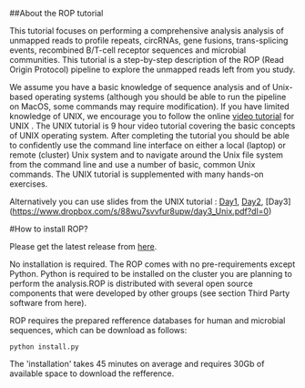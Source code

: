 ##About the ROP tutorial 

This tutorial focuses on performing a comprehensive analysis analysis of unmapped reads to profile repeats, circRNAs, gene fusions, trans-splicing events, recombined B/T-cell receptor sequences and microbial communities. This tutorial is a step-by-step description of the ROP (Read Origin Protocol) pipeline to explore the unmapped reads left from you study.

We assume you have a basic knowledge of sequence analysis and of Unix-based operating systems (although you should be able to run the pipeline on MacOS, some commands may require modification). If you have limited knowledge of UNIX, we encourage you to follow the online [video tutorial](http://qcb.ucla.edu/collaboratory/workshops/collaboratory-workshop-1/) for UNIX . The UNIX tutorial is 9 hour video tutorial covering the basic concepts of UNIX operating system. After completing the tutorial you should be able to confidently use the command line interface on either a local (laptop) or remote (cluster) Unix system and to navigate around the Unix file system from the command line and use a number of basic, common Unix commands. The UNIX tutorial is supplemented with many hands-on exercises. 

Alternatively you can use slides from the UNIX tutorial : [Day1](https://www.dropbox.com/s/ggv7ijwateim7zt/day1_Unix.pdf?dl=0), [Day2](https://www.dropbox.com/s/xorsuvk1cugiyw8/day2_Unix.pdf?dl=0), [Day3] (https://www.dropbox.com/s/88wu7svvfur8upw/day3_Unix.pdf?dl=0)


#How to install ROP?

Please get the latest release from [here](http://serghei.bioinformatics.ucla.edu/rop/).

No installation is required. The ROP comes with no pre-requirements except Python. Python is required to be installed on the cluster you are planning to perform the analysis.ROP is distributed with several open source components that were developed by other groups (see section Third Party software from here).

ROP requires the prepared refference databases for human and microbial sequences, which can be download as follows:

```
python install.py
```
 
The 'installation' takes 45 minutes on average and requires 30Gb of available space to download the refference.